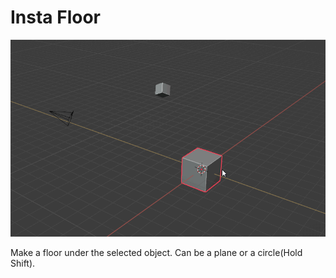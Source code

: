 # Insta Floor

![Alt Text](../gifs/InstaFloorGif.gif)

Make a floor under the selected object. Can be a plane or a circle(Hold Shift).
